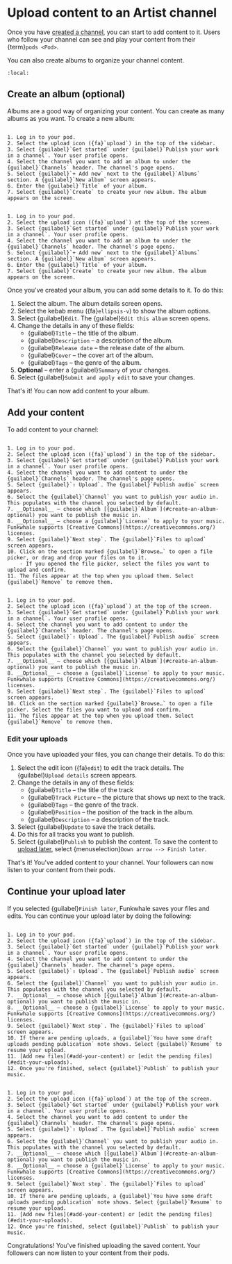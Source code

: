 # Upload content to an Artist channel

Once you have [created a channel](create_channel.md), you can start to add content to it. Users who follow your channel can see and play your content from their {term}`pods <Pod>`.

You can also create albums to organize your channel content.

```{contents}
:local:
```

## Create an album (optional)

Albums are a good way of organizing your content. You can create as many albums as you want. To create a new album:

```{tabbed} Desktop

1. Log in to your pod.
2. Select the upload icon ({fa}`upload`) in the top of the sidebar.
3. Select {guilabel}`Get started` under {guilabel}`Publish your work in a channel`. Your user profile opens.
4. Select the channel you want to add an album to under the {guilabel}`Channels` header. The channel's page opens.
5. Select {guilabel}`+ Add new` next to the {guilabel}`Albums` section. A {guilabel}`New album` screen appears.
6. Enter the {guilabel}`Title` of your album.
7. Select {guilabel}`Create` to create your new album. The album appears on the screen.

```

```{tabbed} Mobile

1. Log in to your pod.
2. Select the upload icon ({fa}`upload`) at the top of the screen.
3. Select {guilabel}`Get started` under {guilabel}`Publish your work in a channel`. Your user profile opens.
4. Select the channel you want to add an album to under the {guilabel}`Channels` header. The channel's page opens.
5. Select {guilabel}`+ Add new` next to the {guilabel}`Albums` section. A {guilabel}`New album` screen appears.
6. Enter the {guilabel}`Title` of your album.
7. Select {guilabel}`Create` to create your new album. The album appears on the screen.

```

Once you've created your album, you can add some details to it. To do this:

1. Select the album. The album details screen opens.
2. Select the kebab menu ({fa}`ellipsis-v`) to show the album options.
3. Select {guilabel}`Edit`. The {guilabel}`Edit this album` screen opens.
4. Change the details in any of these fields:
   - {guilabel}`Title` – the title of the album.
   - {guilabel}`Description` – a description of the album.
   - {guilabel}`Release date` – the release date of the album.
   - {guilabel}`Cover` – the cover art of the album.
   - {guilabel}`Tags` – the genre of the album.
5. __Optional__ – enter a {guilabel}`Summary` of your changes.
6. Select {guilabel}`Submit and apply edit` to save your changes.

That's it! You can now add content to your album.

## Add your content

To add content to your channel:

```{tabbed} Desktop

1. Log in to your pod.
2. Select the upload icon ({fa}`upload`) in the top of the sidebar.
3. Select {guilabel}`Get started` under {guilabel}`Publish your work in a channel`. Your user profile opens.
4. Select the channel you want to add content to under the {guilabel}`Channels` header. The channel's page opens.
5. Select {guilabel}`⇧ Upload`. The {guilabel}`Publish audio` screen appears.
6. Select the {guilabel}`Channel` you want to publish your audio in. This populates with the channel you selected by default.
7. __Optional__ – choose which [{guilabel}`Album`](#create-an-album-optional) you want to publish the music in.
8. __Optional__ – choose a {guilabel}`License` to apply to your music. Funkwhale supports [Creative Commons](https://creativecommons.org/) licenses.
9. Select {guilabel}`Next step`. The {guilabel}`Files to upload` screen appears.
10. Click on the section marked {guilabel}`Browse…` to open a file picker, or drag and drop your files on to it.
    - If you opened the file picker, select the files you want to upload and confirm.
11. The files appear at the top when you upload them. Select {guilabel}`Remove` to remove them.

```

```{tabbed} Mobile

1. Log in to your pod.
2. Select the upload icon ({fa}`upload`) at the top of the screen.
3. Select {guilabel}`Get started` under {guilabel}`Publish your work in a channel`. Your user profile opens.
4. Select the channel you want to add content to under the {guilabel}`Channels` header. The channel's page opens.
5. Select {guilabel}`⇧ Upload`. The {guilabel}`Publish audio` screen appears.
6. Select the {guilabel}`Channel` you want to publish your audio in. This populates with the channel you selected by default.
7. __Optional__ – choose which [{guilabel}`Album`](#create-an-album-optional) you want to publish the music in.
8. __Optional__ – choose a {guilabel}`License` to apply to your music. Funkwhale supports [Creative Commons](https://creativecommons.org/) licenses.
9. Select {guilabel}`Next step`. The {guilabel}`Files to upload` screen appears.
10. Click on the section marked {guilabel}`Browse…` to open a file picker. Select the files you want to upload and confirm.
11. The files appear at the top when you upload them. Select {guilabel}`Remove` to remove them.

```

### Edit your uploads

Once you have uploaded your files, you can change their details. To do this:

1. Select the edit icon ({fa}`edit`) to edit the track details. The {guilabel}`Upload details` screen appears.
2. Change the details in any of these fields:
   - {guilabel}`Title` – the title of the track
   - {guilabel}`Track Picture` – the picture that shows up next to the track.
   - {guilabel}`Tags` – the genre of the track.
   - {guilabel}`Position` – the position of the track in the album.
   - {guilabel}`Description` – a description of the track.
3. Select {guilabel}`Update` to save the track details.
4. Do this for all tracks you want to publish.
5. Select {guilabel}`Publish` to publish the content. To save the content to [upload later](#continue-your-upload-later), select {menuselection}`Down arrow --> Finish later`.

That's it! You've added content to your channel. Your followers can now listen to your content from their pods.

## Continue your upload later

If you selected {guilabel}`Finish later`, Funkwhale saves your files and edits. You can continue your upload later by doing the following:

```{tabbed} Desktop

1. Log in to your pod.
2. Select the upload icon ({fa}`upload`) in the top of the sidebar.
3. Select {guilabel}`Get started` under {guilabel}`Publish your work in a channel`. Your user profile opens.
4. Select the channel you want to add content to under the {guilabel}`Channels` header. The channel's page opens.
5. Select {guilabel}`⇧ Upload`. The {guilabel}`Publish audio` screen appears.
6. Select the {guilabel}`Channel` you want to publish your audio in. This populates with the channel you selected by default.
7. __Optional__ – choose which [{guilabel}`Album`](#create-an-album-optional) you want to publish the music in.
8. __Optional__ – choose a {guilabel}`License` to apply to your music. Funkwhale supports [Creative Commons](https://creativecommons.org/) licenses.
9. Select {guilabel}`Next step`. The {guilabel}`Files to upload` screen appears.
10. If there are pending uploads, a {guilabel}`You have some draft uploads pending publication` note shows. Select {guilabel}`Resume` to resume your upload.
11. [Add new files](#add-your-content) or [edit the pending files](#edit-your-uploads).
12. Once you're finished, select {guilabel}`Publish` to publish your music.

```

```{tabbed} Mobile

1. Log in to your pod.
2. Select the upload icon ({fa}`upload`) at the top of the screen.
3. Select {guilabel}`Get started` under {guilabel}`Publish your work in a channel`. Your user profile opens.
4. Select the channel you want to add content to under the {guilabel}`Channels` header. The channel's page opens.
5. Select {guilabel}`⇧ Upload`. The {guilabel}`Publish audio` screen appears.
6. Select the {guilabel}`Channel` you want to publish your audio in. This populates with the channel you selected by default.
7. __Optional__ – choose which [{guilabel}`Album`](#create-an-album-optional) you want to publish the music in.
8. __Optional__ – choose a {guilabel}`License` to apply to your music. Funkwhale supports [Creative Commons](https://creativecommons.org/) licenses.
9. Select {guilabel}`Next step`. The {guilabel}`Files to upload` screen appears.
10. If there are pending uploads, a {guilabel}`You have some draft uploads pending publication` note shows. Select {guilabel}`Resume` to resume your upload.
11. [Add new files](#add-your-content) or [edit the pending files](#edit-your-uploads).
12. Once you're finished, select {guilabel}`Publish` to publish your music.

```

Congratulations! You've finished uploading the saved content. Your followers can now listen to your content from their pods.
